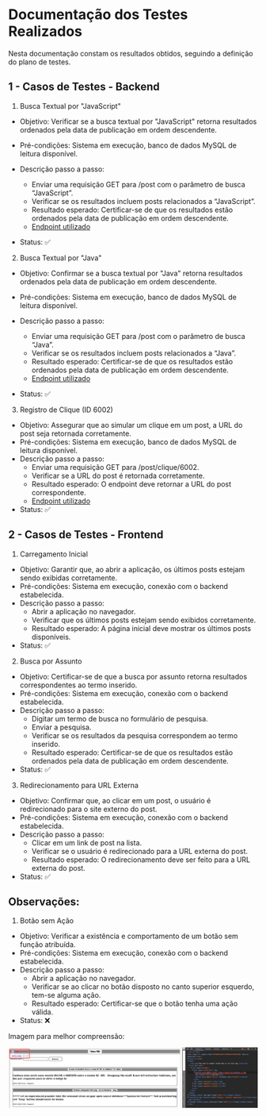 # Documentação dos Testes Realizados

Nesta documentação constam os resultados obtidos, seguindo a definição do plano de testes.

## 1 - Casos de Testes - Backend
1. Busca Textual por "JavaScript"

- Objetivo: Verificar se a busca textual por "JavaScript" retorna resultados ordenados pela data de publicação em ordem descendente.
- Pré-condições: Sistema em execução, banco de dados MySQL de leitura disponível.
- Descrição passo a passo: 

  - Enviar uma requisição GET para /post com o parâmetro de busca “JavaScript”.
  - Verificar se os resultados incluem posts relacionados a “JavaScript”.
  - Resultado esperado: Certificar-se de que os resultados estão ordenados pela data de publicação em ordem descendente.
  - [Endpoint utilizado](https://api.devall.com.br/api/v1/post?search=JavaScript)
- Status: ✅ 

2. Busca Textual por "Java"
- Objetivo: Confirmar se a busca textual por "Java" retorna resultados ordenados pela data de publicação em ordem descendente.
- Pré-condições: Sistema em execução, banco de dados MySQL de leitura disponível.
- Descrição passo a passo:

  - Enviar uma requisição GET para /post com o parâmetro de busca “Java”.
  - Verificar se os resultados incluem posts relacionados a “Java”.
  - Resultado esperado: Certificar-se de que os resultados estão ordenados pela data de publicação em ordem descendente.
  - [Endpoint utilizado](https://api.devall.com.br/api/v1/post?search=Java)
- Status: ✅

3. Registro de Clique (ID 6002)
- Objetivo: Assegurar que ao simular um clique em um post, a URL do post seja retornada corretamente.
- Pré-condições: Sistema em execução, banco de dados MySQL de leitura disponível.
- Descrição passo a passo:
  - Enviar uma requisição GET para /post/clique/6002.
  - Verificar se a URL do post é retornada corretamente.
  - Resultado esperado: O endpoint deve retornar a URL do post correspondente.
  - [Endpoint utilizado](https://api.devall.com.br/api/v1/post/clique/6002)
- Status: ✅

## 2 - Casos de Testes - Frontend

1. Carregamento Inicial
- Objetivo: Garantir que, ao abrir a aplicação, os últimos posts estejam sendo exibidas corretamente. 
- Pré-condições: Sistema em execução, conexão com o backend estabelecida.
- Descrição passo a passo:
  - Abrir a aplicação no navegador.
  - Verificar que os últimos posts estejam sendo exibidos corretamente.
  - Resultado esperado: A página inicial deve mostrar os últimos posts disponíveis.
- Status: ✅

2. Busca por Assunto
- Objetivo: Certificar-se de que a busca por assunto retorna resultados correspondentes ao termo inserido.
- Pré-condições: Sistema em execução, conexão com o backend estabelecida.
- Descrição passo a passo:
  - Digitar um termo de busca no formulário de pesquisa.
  - Enviar a pesquisa.
  - Verificar se os resultados da pesquisa correspondem ao termo inserido.
  - Resultado esperado: Certificar-se de que os resultados estão ordenados pela data de publicação em ordem descendente.
- Status: ✅

3. Redirecionamento para URL Externa
- Objetivo: Confirmar que, ao clicar em um post, o usuário é redirecionado para o site externo do post.
- Pré-condições: Sistema em execução, conexão com o backend estabelecida.
- Descrição passo a passo:
  - Clicar em um link de post na lista.
  - Verificar se o usuário é redirecionado para a URL externa do post.
  - Resultado esperado: O redirecionamento deve ser feito para a URL externa do post.
- Status: ✅

## Observações:
1. Botão sem Ação
- Objetivo: Verificar a existência e comportamento de um botão sem função atribuída.
- Pré-condições: Sistema em execução, conexão com o backend estabelecida.
- Descrição passo a passo:
  - Abrir a aplicação no navegador.
  - Verificar se ao clicar no botão disposto no canto superior esquerdo, tem-se alguma ação.
  - Resultado esperado: Certificar-se que o botão tenha uma ação válida.
- Status: ❌

Imagem para melhor compreensão:

![Botão sem Ação](./assets/botao_sem_acao.png)

